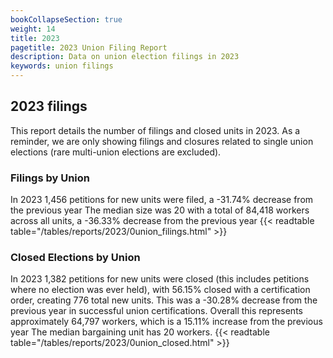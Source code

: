```yaml
---
bookCollapseSection: true
weight: 14
title: 2023
pagetitle: 2023 Union Filing Report
description: Data on union election filings in 2023
keywords: union filings
---
```


## 2023 filings

This report details the number of filings and closed units in 2023. As a reminder, we are only showing filings and closures related to single union elections (rare multi-union elections are excluded).

### Filings by Union
In 2023 1,456 petitions for new units were filed, a -31.74% decrease from the previous year The median size was 20 with a total of 84,418 workers across all units, a -36.33% decrease from the previous year
{{< readtable table="/tables/reports/2023/0union_filings.html" >}}

### Closed Elections by Union
In 2023 1,382 petitions for new units were closed (this includes petitions where no election was ever held), with 56.15% closed with a certification order, creating 776 total new units. This was a -30.28% decrease from the previous year in successful union certifications. Overall this represents approximately 64,797 workers, which is a 15.11% increase from the previous year The median bargaining unit has 20 workers.
{{< readtable table="/tables/reports/2023/0union_closed.html" >}}
